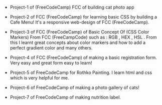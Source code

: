 - Project-1 of (FreeCodeCamp) FCC of building cat photo app

- Project-2 of FCC (FreeCodeCamp) for learning basic CSS by building a Cafe Menu! It's a responsive web-design of FCC (FreeCodeCamp).

- Project-3 of FCC (FreeCodeCamp) of Basic Concept Of (CSS Color Markers) From FCC (FreeCampCode) such as : RGB , HEX , HSL . From this I learnt great concepts about color markers and how to add a perfect gradient color and many others.

- Project-4 of FCC (FreeCodeCamp) of making a basic registration form. Very easy and great form easy to learn!

- Project-5 of FreeCodeCamp for Rothko Painting. I learn html and css which is very helpful for me.

- Project-6 of FreeCodeCamp of making a photo gallery of cats!

- Project-7 of FreeCodeCamp of making nutrition label.
